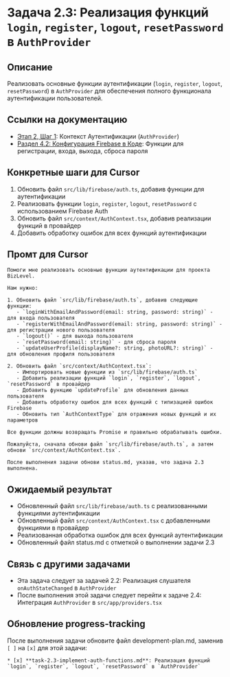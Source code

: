 # Задача 2.3: Реализация функций `login`, `register`, `logout`, `resetPassword` в `AuthProvider`

## Описание
Реализовать основные функции аутентификации (`login`, `register`, `logout`, `resetPassword`) в `AuthProvider` для обеспечения полного функционала аутентификации пользователей.

## Ссылки на документацию
- [Этап 2, Шаг 1](../BizLevel-%20План%20Реализации%20Проекта.%2031.03.rtf): Контекст Аутентификации (`AuthProvider`)
- [Раздел 4.2: Конфигурация Firebase в Коде](../BizLevel-%20План%20Реализации%20Проекта.%2031.03.rtf): Функции для регистрации, входа, выхода, сброса пароля

## Конкретные шаги для Cursor
1. Обновить файл `src/lib/firebase/auth.ts`, добавив функции для аутентификации
2. Реализовать функции `login`, `register`, `logout`, `resetPassword` с использованием Firebase Auth
3. Обновить файл `src/context/AuthContext.tsx`, добавив реализации функций в провайдер
4. Добавить обработку ошибок для всех функций аутентификации

## Промт для Cursor
```
Помоги мне реализовать основные функции аутентификации для проекта BizLevel.

Нам нужно:

1. Обновить файл `src/lib/firebase/auth.ts`, добавив следующие функции:
   - `loginWithEmailAndPassword(email: string, password: string)` - для входа пользователя
   - `registerWithEmailAndPassword(email: string, password: string)` - для регистрации нового пользователя
   - `logout()` - для выхода пользователя
   - `resetPassword(email: string)` - для сброса пароля
   - `updateUserProfile(displayName?: string, photoURL?: string)` - для обновления профиля пользователя

2. Обновить файл `src/context/AuthContext.tsx`:
   - Импортировать новые функции из `src/lib/firebase/auth.ts`
   - Добавить реализации функций `login`, `register`, `logout`, `resetPassword` в провайдер
   - Добавить функцию `updateProfile` для обновления данных пользователя
   - Добавить обработку ошибок для всех функций с типизацией ошибок Firebase
   - Обновить тип `AuthContextType` для отражения новых функций и их параметров

Все функции должны возвращать Promise и правильно обрабатывать ошибки.

Пожалуйста, сначала обнови файл `src/lib/firebase/auth.ts`, а затем обнови `src/context/AuthContext.tsx`.

После выполнения задачи обнови status.md, указав, что задача 2.3 выполнена.
```

## Ожидаемый результат
- Обновленный файл `src/lib/firebase/auth.ts` с реализованными функциями аутентификации
- Обновленный файл `src/context/AuthContext.tsx` с добавленными функциями в провайдер
- Реализованная обработка ошибок для всех функций аутентификации
- Обновленный файл status.md с отметкой о выполнении задачи 2.3

## Связь с другими задачами
- Эта задача следует за задачей 2.2: Реализация слушателя `onAuthStateChanged` в `AuthProvider`
- После выполнения этой задачи следует перейти к задаче 2.4: Интеграция `AuthProvider` в `src/app/providers.tsx`

## Обновление progress-tracking
После выполнения задачи обновите файл development-plan.md, заменив `[ ]` на `[x]` для этой задачи:
```
* [x] **task-2.3-implement-auth-functions.md**: Реализация функций `login`, `register`, `logout`, `resetPassword` в `AuthProvider`
```
